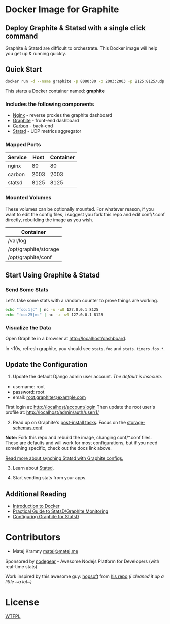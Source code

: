 # Docker Image for Graphite

## Deploy Graphite & Statsd with a single click command

Graphite & Statsd are difficult to orchestrate.
This Docker image will help you get up & running quickly.

## Quick Start

```sh
docker run -d --name graphite -p 8080:80 -p 2003:2003 -p 8125:8125/udp castawaylabs/graphite-statsd-docker
```

This starts a Docker container named: **graphite**

### Includes the following components

* [Nginx](http://nginx.org/) - reverse proxies the graphite dashboard
* [Graphite](http://graphite.readthedocs.org/en/latest/) - front-end dashboard
* [Carbon](http://graphite.readthedocs.org/en/latest/carbon-daemons.html) - back-end
* [Statsd](https://github.com/etsy/statsd/wiki) - UDP metrics aggregator

### Mapped Ports

| Service | Host | Container |
| ------- | ---- | --------- |
| nginx   |   80 |        80 |
| carbon  | 2003 |      2003 |
| statsd  | 8125 |      8125 |

### Mounted Volumes

These volumes can be optionally mounted. For whatever reason, if you want to edit the config files, i suggest you fork this repo and edit conf/*.conf directly, rebuilding the image as you wish.

| Container             |
| --------------------- |
| /var/log              |
| /opt/graphite/storage |
| /opt/graphite/conf    |

## Start Using Graphite & Statsd

### Send Some Stats

Let's fake some stats with a random counter to prove things are working.

```sh
echo "foo:1|c" | nc -u -w0 127.0.0.1 8125
echo "foo:25|ms" | nc -u -w0 127.0.0.1 8125
```

### Visualize the Data

Open Graphite in a browser at [http://localhost/dashboard](http://localhost/dashboard).

In ~10s, refresh graphite, you should see `stats.foo` and `stats.timers.foo.*`.

## Update the Configuration

1. Update the default Django admin user account. _The default is insecure._

  * username: root
  * password: root
  * email: root.graphite@example.com

  First login at: [http://localhost/account/login](http://localhost/account/login)
  Then update the root user's profile at: [http://localhost/admin/auth/user/1/](http://localhost/admin/auth/user/1/)

2. Read up on Graphite's [post-install tasks](https://graphite.readthedocs.org/en/latest/install.html#post-install-tasks).
  Focus on the [storage-schemas.conf](https://graphite.readthedocs.org/en/latest/config-carbon.html#storage-schemas-conf)

  **Note:** Fork this repo and rebuild the image, changing conf/*.conf files. These are defaults and will work for most configurations, but if you need something specific, check out the docs link above.

  [Read more about synching Statsd with Graphite configs.](https://github.com/etsy/statsd/blob/master/docs/graphite.md)

3. Learn about [Statsd](https://github.com/etsy/statsd/).

4. Start sending stats from your apps.


## Additional Reading

* [Introduction to Docker](http://docs.docker.io/#introduction)
* [Practical Guide to StatsD/Graphite Monitoring](http://matt.aimonetti.net/posts/2013/06/26/practical-guide-to-graphite-monitoring/)
* [Configuring Graphite for StatsD](https://github.com/etsy/statsd/blob/master/docs/graphite.md)

# Contributors

- Matej Kramny <matej@matej.me>

Sponsored by [nodegear](https://nodegear.com) - Awesome Nodejs Platform for Developers (with real-time stats)

Work inspired by this awesome guy: [hopsoft](https://github.com/hopsoft) from [his repo](https://github.com/hopsoft/docker-graphite-statsd) _(i cleaned it up a little ~a lot~)_

# License

[WTFPL](http://www.wtfpl.net/)